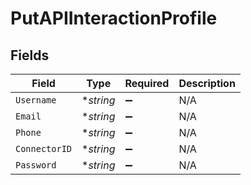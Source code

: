 # PutAPIInteractionProfile


## Fields

| Field              | Type               | Required           | Description        |
| ------------------ | ------------------ | ------------------ | ------------------ |
| `Username`         | **string*          | :heavy_minus_sign: | N/A                |
| `Email`            | **string*          | :heavy_minus_sign: | N/A                |
| `Phone`            | **string*          | :heavy_minus_sign: | N/A                |
| `ConnectorID`      | **string*          | :heavy_minus_sign: | N/A                |
| `Password`         | **string*          | :heavy_minus_sign: | N/A                |